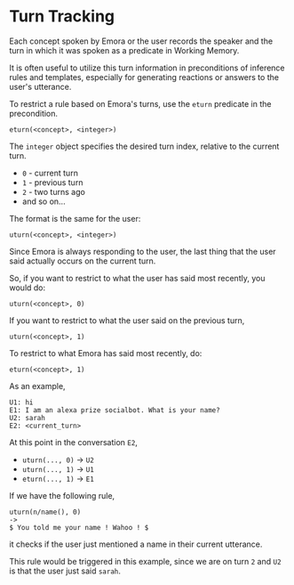 # Turn Tracking

Each concept spoken by Emora or the user records the speaker and the turn in which it was 
spoken as a predicate in Working Memory.

It is often useful to utilize this turn information in preconditions of
inference rules and templates, especially for generating reactions or answers to the 
user's utterance.

To restrict a rule based on Emora's turns, use the `eturn` predicate in 
the precondition.

```
eturn(<concept>, <integer>)
```

The `integer` object specifies the desired turn index, relative to the current turn.
* `0` - current turn
* `1` - previous turn
* `2` - two turns ago
* and so on...

The format is the same for the user:

```
uturn(<concept>, <integer>)
```

Since Emora is always responding to the user, the last thing that the user said
actually occurs on the current turn. 

So, if you want to restrict to what the user has said most recently, you would do:

`uturn(<concept>, 0)`

If you want to restrict to what the user said on the previous turn,

`uturn(<concept>, 1)`

To restrict to what Emora has said most recently, do:

`eturn(<concept>, 1)`

As an example,

```
U1: hi
E1: I am an alexa prize socialbot. What is your name?
U2: sarah
E2: <current_turn>
```

At this point in the conversation `E2`,
* `uturn(..., 0)` -> `U2`
* `uturn(..., 1)` -> `U1`
* `eturn(..., 1)` -> `E1`

If we have the following rule,

```
uturn(n/name(), 0)
->
$ You told me your name ! Wahoo ! $
```

it checks if the user just mentioned a name in their current utterance.

This rule would be triggered in this example, since we are on turn `2` and
`U2` is that the user just said `sarah`.
